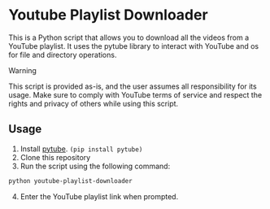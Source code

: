 # Youtube Playlist Downloader
This is a Python script that allows you to download all the videos from a YouTube playlist. It uses the pytube library to interact with YouTube and os for file and directory operations.

> [!WARNING]
> This script is provided as-is, and the user assumes all responsibility for its usage. Make sure to comply with YouTube terms of service and respect the rights and privacy of others while using this script.

## Usage

1. Install [pytube](https://pytube.io/en/latest/#). ```(pip install pytube)```
2. Clone this repository
3. Run the script using the following command:

```bash
python youtube-playlist-downloader
```
4. Enter the YouTube playlist link when prompted.
